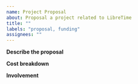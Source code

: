 ```yaml
---
name: Project Proposal
about: Proposal a project related to LibreTime
title: ""
labels: "proposal, funding"
assignees: ""
---
```


**Describe the proposal**
<!-- Give a detailed description of the project you are proposing. Include who
will be responsible for the project, clearly defined goals and a timeline. -->

**Cost breakdown**
<!-- How much is this project going to cost? If it is on-going, how much per
month? -->

**Involvement**
<!-- What is your involvement in LibreTime and how does this project aid your
contributions? -->
